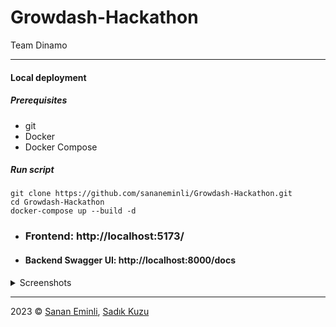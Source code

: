 # Growdash-Hackathon

Team Dinamo

---

#### Local deployment

##### Prerequisites

* git
* Docker
* Docker Compose

##### Run script

```shell
git clone https://github.com/sananeminli/Growdash-Hackathon.git
cd Growdash-Hackathon
docker-compose up --build -d
```

* ### Frontend: http://localhost:5173/
* #### Backend Swagger UI: http://localhost:8000/docs

<details>
  <summary>Screenshots</summary>

![image](https://github.com/sananeminli/Growdash-Hackathon/assets/23168063/e2a3e481-fc16-46fa-b2d1-37b3ea8e848f)

![image](https://github.com/sananeminli/Growdash-Hackathon/assets/23168063/a5dfaad9-185d-4c79-bf03-015c579f3720)

![image](https://github.com/sananeminli/Growdash-Hackathon/assets/23168063/a18ddbab-b781-46eb-87d0-266b5cda1074)
</details>

---

2023 &copy; [Sanan Eminli](https://github.com/sananeminli), [Sadık Kuzu](https://sadikkuzu.com)
